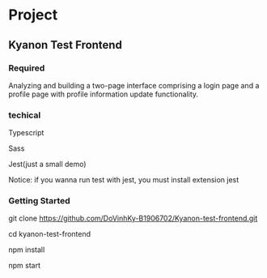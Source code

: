 # Project
## Kyanon Test Frontend 

### Required
 
Analyzing and building a two-page interface comprising a login page and a profile page with profile information update functionality.

### techical
Typescript

Sass

Jest(just a small demo)

Notice: if you wanna run test with jest, you must install extension jest

### Getting Started


git clone https://github.com/DoVinhKy-B1906702/Kyanon-test-frontend.git


cd kyanon-test-frontend

npm install

npm start

